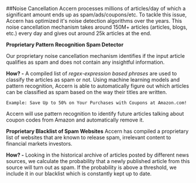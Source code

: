 ##Noise Cancellation
Accern processes millions of articles/day of which a significant amount ends up as spam/ads/coupons/etc.
To tackle this issue, Accern has optimized it's noise detection algorithms over the years.
This noise cancellation mechanism takes around 150M+ articles (articles, blogs, etc.) every day and gives out around 25k articles at the end.

**Proprietary Pattern Recognition Spam Detector**

Our proprietary noise cancellation mechanism identifies if the input article qualifies as spam and does not contain any insightful information.

**How? -** A compiled list of *regex-expression based phrases* are used to classify the articles as spam or not.
Using machine learning models and pattern recognition, Accern is able to automatically figure out which articles can be classified as spam based on the way their titles are written.

`Example: Save Up to 50% on Your Purchases with Coupons at Amazon.com!`

Accern will use pattern recognition to identify future articles talking about coupon codes from Amazon and automatically remove it.

**Proprietary Blacklist of Spam Websites**
Accern has compiled a proprietary list of websites that are known to release spam, irrelevant content to financial markets investors.

**How? -** Looking in the historical archive of articles posted by different news sources, we calculate the probability that a newly published article from this source will turn out as spam.
If the probability is above a threshold, we include it in our blacklist which is constantly kept up to date.
